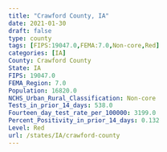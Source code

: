 ```yaml
---
title: "Crawford County, IA"
date: 2021-01-30
draft: false
type: county
tags: [FIPS:19047.0,FEMA:7.0,Non-core,Red]
categories: [IA]
County: Crawford County
State: IA
FIPS: 19047.0
FEMA_Region: 7.0
Population: 16820.0
NCHS_Urban_Rural_Classification: Non-core
Tests_in_prior_14_days: 538.0
Fourteen_day_test_rate_per_100000: 3199.0
Percent_Positivity_in_prior_14_days: 0.132
Level: Red
url: /states/IA/crawford-county
---
```



